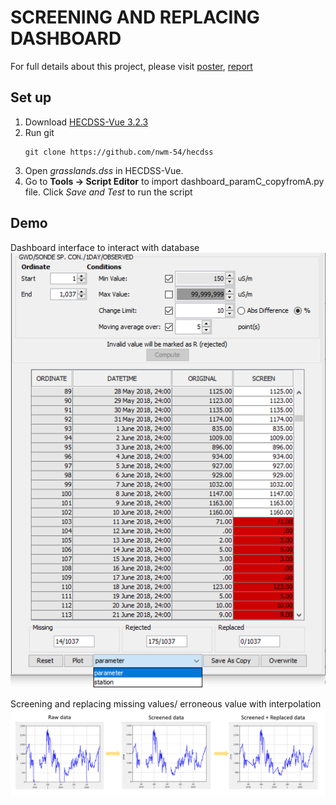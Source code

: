 # SCREENING AND REPLACING DASHBOARD
For full details about this project, please visit [poster](https://drive.google.com/file/d/1fNlnPiMtFKbRdTZsSSQtDKzEYZNC2gSz/view?usp=sharing),  [report](https://drive.google.com/file/d/1LUnjT9A7Qoyk-koqCE2KcxVEv7fO6A0w/view?usp=sharing)

## Set up  
  1. Download [HECDSS-Vue 3.2.3](https://www.hec.usace.army.mil/software/hec-dssvue/downloads.aspx)
  2. Run git 
      ```
      git clone https://github.com/nwm-54/hecdss
      ```
  3. Open *grasslands.dss* in HECDSS-Vue.
  4. Go to **Tools -> Script Editor** to import dashboard_paramC_copyfromA.py file. Click *Save and Test* to run the script
 ## Demo
  Dashboard interface to interact with database <br />
  ![](/demo_imgs/dashboard.png "Dashboard interface to interact with database")
  
  
  Screening and replacing missing values/ erroneous value with interpolation 
  ![Alt](/demo_imgs/results.png "Screening and replacing missing values/ erroneous value with interpolation")
  
  
  

